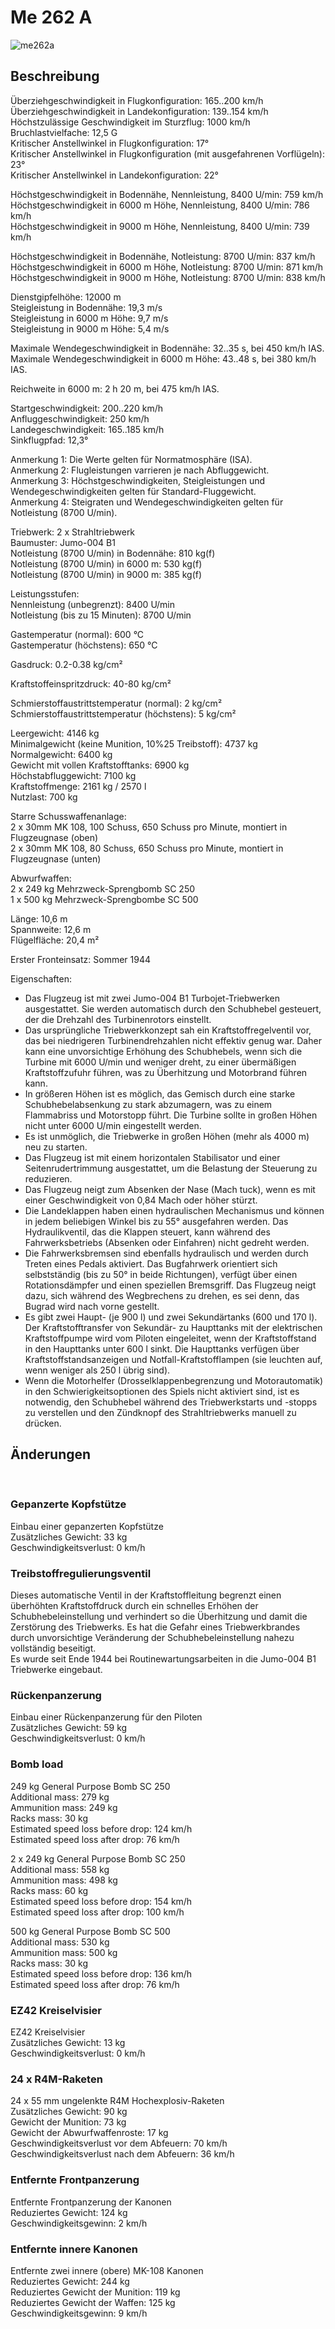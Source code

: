 # Me 262 A  
  
![me262a](../images/me262a.png)  
  
## Beschreibung  
  
Überziehgeschwindigkeit in Flugkonfiguration: 165..200 km/h  
Überziehgeschwindigkeit in Landekonfiguration: 139..154 km/h  
Höchstzulässige Geschwindigkeit im Sturzflug: 1000 km/h  
Bruchlastvielfache: 12,5 G  
Kritischer Anstellwinkel in Flugkonfiguration: 17°  
Kritischer Anstellwinkel in Flugkonfiguration (mit ausgefahrenen Vorflügeln): 23°  
Kritischer Anstellwinkel in Landekonfiguration: 22°  
  
Höchstgeschwindigkeit in Bodennähe, Nennleistung, 8400 U/min: 759 km/h  
Höchstgeschwindigkeit in 6000 m Höhe, Nennleistung, 8400 U/min: 786 km/h  
Höchstgeschwindigkeit in 9000 m Höhe, Nennleistung, 8400 U/min: 739 km/h  
  
Höchstgeschwindigkeit in Bodennähe, Notleistung: 8700 U/min: 837 km/h  
Höchstgeschwindigkeit in 6000 m Höhe, Notleistung: 8700 U/min: 871 km/h  
Höchstgeschwindigkeit in 9000 m Höhe, Notleistung: 8700 U/min: 838 km/h  
  
Dienstgipfelhöhe: 12000 m  
Steigleistung in Bodennähe: 19,3 m/s  
Steigleistung in 6000 m Höhe: 9,7 m/s  
Steigleistung in 9000 m Höhe: 5,4 m/s  
  
Maximale Wendegeschwindigkeit in Bodennähe: 32..35 s, bei 450 km/h IAS.  
Maximale Wendegeschwindigkeit in 6000 m Höhe: 43..48 s, bei 380 km/h IAS.  
  
Reichweite in 6000 m: 2 h 20 m, bei 475 km/h IAS.  
  
Startgeschwindigkeit: 200..220 km/h  
Anfluggeschwindigkeit: 250 km/h  
Landegeschwindigkeit: 165..185 km/h  
Sinkflugpfad: 12,3°  
  
Anmerkung 1: Die Werte gelten für Normatmosphäre (ISA).  
Anmerkung 2: Flugleistungen varrieren je nach Abfluggewicht.  
Anmerkung 3: Höchstgeschwindigkeiten, Steigleistungen und Wendegeschwindigkeiten gelten für Standard-Fluggewicht.  
Anmerkung 4: Steigraten und Wendegeschwindigkeiten gelten für Notleistung (8700 U/min).  
  
Triebwerk: 2 x Strahltriebwerk  
Baumuster: Jumo-004 B1  
Notleistung (8700 U/min) in Bodennähe: 810 kg(f)  
Notleistung (8700 U/min) in 6000 m: 530 kg(f)  
Notleistung (8700 U/min) in 9000 m: 385 kg(f)  
  
Leistungsstufen:  
Nennleistung (unbegrenzt): 8400 U/min  
Notleistung (bis zu 15 Minuten): 8700 U/min  
  
Gastemperatur (normal): 600 °C  
Gastemperatur (höchstens): 650 °C  
  
Gasdruck: 0.2-0.38 kg/cm²  
  
Kraftstoffeinspritzdruck: 40-80 kg/cm²  
  
Schmierstoffaustrittstemperatur (normal): 2 kg/cm²  
Schmierstoffaustrittstemperatur (höchstens): 5 kg/cm²  
  
Leergewicht:  4146 kg  
Minimalgewicht (keine Munition, 10%25 Treibstoff): 4737 kg  
Normalgewicht: 6400 kg  
Gewicht mit vollen Kraftstofftanks: 6900 kg  
Höchstabfluggewicht: 7100 kg  
Kraftstoffmenge: 2161 kg / 2570 l  
Nutzlast: 700 kg  
  
Starre Schusswaffenanlage:  
2 x 30mm MK 108, 100 Schuss, 650 Schuss pro Minute, montiert in Flugzeugnase (oben)  
2 x 30mm MK 108, 80 Schuss, 650 Schuss pro Minute, montiert in Flugzeugnase (unten)  
  
Abwurfwaffen:  
2 x 249 kg Mehrzweck-Sprengbomb SC 250  
1 x 500 kg Mehrzweck-Sprengbombe SС 500  
  
Länge: 10,6 m  
Spannweite: 12,6 m  
Flügelfläche: 20,4 m²  
  
Erster Fronteinsatz: Sommer 1944  
  
Eigenschaften:  
- Das Flugzeug ist mit zwei Jumo-004 B1 Turbojet-Triebwerken ausgestattet. Sie werden automatisch durch den Schubhebel gesteuert, der die Drehzahl des Turbinenrotors einstellt.  
- Das ursprüngliche Triebwerkkonzept sah ein Kraftstoffregelventil vor, das bei niedrigeren Turbinendrehzahlen nicht effektiv genug war. Daher kann eine unvorsichtige Erhöhung des Schubhebels, wenn sich die Turbine mit 6000 U/min und weniger dreht, zu einer übermäßigen Kraftstoffzufuhr führen, was zu Überhitzung und Motorbrand führen kann.  
- In größeren Höhen ist es möglich, das Gemisch durch eine starke Schubhebelabsenkung zu stark abzumagern, was zu einem Flammabriss und Motorstopp führt. Die Turbine sollte in großen Höhen nicht unter 6000 U/min eingestellt werden.  
- Es ist unmöglich, die Triebwerke in großen Höhen (mehr als 4000 m) neu zu starten.  
- Das Flugzeug ist mit einem horizontalen Stabilisator und einer Seitenrudertrimmung ausgestattet, um die Belastung der Steuerung zu reduzieren.  
- Das Flugzeug neigt zum Absenken der Nase (Mach tuck), wenn es mit einer Geschwindigkeit von 0,84 Mach oder höher stürzt.  
- Die Landeklappen haben einen hydraulischen Mechanismus und können in jedem beliebigen Winkel bis zu 55° ausgefahren werden. Das Hydraulikventil, das die Klappen steuert, kann während des Fahrwerksbetriebs (Absenken oder Einfahren) nicht gedreht werden.  
- Die Fahrwerksbremsen sind ebenfalls hydraulisch und werden durch Treten eines Pedals aktiviert. Das Bugfahrwerk orientiert sich selbstständig (bis zu 50° in beide Richtungen), verfügt über einen Rotationsdämpfer und einen speziellen Bremsgriff. Das Flugzeug neigt dazu, sich während des Wegbrechens zu drehen, es sei denn, das Bugrad wird nach vorne gestellt.  
- Es gibt zwei Haupt- (je 900 l) und zwei Sekundärtanks (600 und 170 l). Der Kraftstofftransfer von Sekundär- zu Haupttanks mit der elektrischen Kraftstoffpumpe wird vom Piloten eingeleitet, wenn der Kraftstoffstand in den Haupttanks unter 600 l sinkt. Die Haupttanks verfügen über Kraftstoffstandsanzeigen und Notfall-Kraftstofflampen (sie leuchten auf, wenn weniger als 250 l übrig sind).  
- Wenn die Motorhelfer (Drosselklappenbegrenzung und Motorautomatik) in den Schwierigkeitsoptionen des Spiels nicht aktiviert sind, ist es notwendig, den Schubhebel während des Triebwerkstarts und -stopps zu verstellen und den Zündknopf des Strahltriebwerks manuell zu drücken.  
  
## Änderungen  
  ﻿
  
### Gepanzerte Kopfstütze  
  
Einbau einer gepanzerten Kopfstütze  
Zusätzliches Gewicht: 33 kg  
Geschwindigkeitsverlust: 0 km/h  ﻿
  
### Treibstoffregulierungsventil  
  
Dieses automatische Ventil in der Kraftstoffleitung begrenzt einen überhöhten Kraftstoffdruck durch ein schnelles Erhöhen der Schubhebeleinstellung und verhindert so die Überhitzung und damit die Zerstörung des Triebwerks. Es hat die Gefahr eines Triebwerkbrandes durch unvorsichtige Veränderung der Schubhebeleinstellung nahezu vollständig beseitigt.  
Es wurde seit Ende 1944 bei Routinewartungsarbeiten in die Jumo-004 B1 Triebwerke eingebaut.  ﻿
  
### Rückenpanzerung  
  
Einbau einer Rückenpanzerung für den Piloten  
Zusätzliches Gewicht: 59 kg  
Geschwindigkeitsverlust: 0 km/h  ﻿
  
### Bomb load  
  
249 kg General Purpose Bomb SC 250  
Additional mass: 279 kg  
Ammunition mass: 249 kg  
Racks mass: 30 kg  
Estimated speed loss before drop: 124 km/h  
Estimated speed loss after drop: 76 km/h  
  
2 x 249 kg General Purpose Bomb SC 250  
Additional mass: 558 kg  
Ammunition mass: 498 kg  
Racks mass: 60 kg  
Estimated speed loss before drop: 154 km/h  
Estimated speed loss after drop: 100 km/h  
  
500 kg General Purpose Bomb SC 500  
Additional mass: 530 kg  
Ammunition mass: 500 kg  
Racks mass: 30 kg  
Estimated speed loss before drop: 136 km/h  
Estimated speed loss after drop: 76 km/h  ﻿
  
### EZ42 Kreiselvisier  
  
EZ42 Kreiselvisier  
Zusätzliches Gewicht: 13 kg  
Geschwindigkeitsverlust: 0 km/h  ﻿
  
### 24 x R4M-Raketen  
  
24 x 55 mm ungelenkte R4M Hochexplosiv-Raketen  
Zusätzliches Gewicht: 90 kg  
Gewicht der Munition: 73 kg  
Gewicht der Abwurfwaffenroste: 17 kg  
Geschwindigkeitsverlust vor dem Abfeuern: 70 km/h  
Geschwindigkeitsverlust nach dem Abfeuern: 36 km/h  ﻿
  
### Entfernte Frontpanzerung  
  
Entfernte Frontpanzerung der Kanonen  
Reduziertes Gewicht: 124 kg  
Geschwindigkeitsgewinn: 2 km/h  ﻿
  
### Entfernte innere Kanonen  
  
Entfernte zwei innere (obere) MK-108 Kanonen  
Reduziertes Gewicht: 244 kg  
Reduziertes Gewicht der Munition: 119 kg  
Reduziertes Gewicht der Waffen: 125 kg  
Geschwindigkeitsgewinn: 9 km/h  
